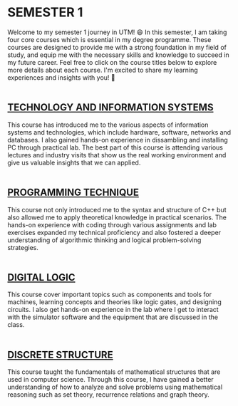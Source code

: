 # SEMESTER 1
Welcome to my semester 1 journey in UTM! :smile: In this semester, I am taking four core courses which is essential in my degree programme. These courses are designed to provide me with a strong foundation in my field of study, and equip me with the necessary skills and knowledge to succeed in my future career. Feel free to click on the course titles below to explore more details about each course. I'm excited to share my learning experiences and insights with you! :stars:
<br/>
<br/>
## [TECHNOLOGY AND INFORMATION SYSTEMS](https://github.com/nawwarahauni/Year1_Sem1/tree/main/Technology%20%26%20Information%20Systems)
This course has introduced me to the various aspects of information systems and technologies, which include hardware, software, networks and databases. I also gained hands-on experience in dissambling and installing PC through practical lab. The best part of this course is attending various lectures and industry visits that show us the real working environment and give us valuable insights that we can applied.
<br/>
<br/>
## [PROGRAMMING TECHNIQUE](https://github.com/nawwarahauni/Year1_Sem1/tree/main/Programming%20Technique%20I)
This course not only introduced me to the syntax and structure of C++ but also allowed me to apply theoretical knowledge in practical scenarios. The hands-on experience with coding through various assignments and lab exercises expanded my technical proficiency and also fostered a deeper understanding of algorithmic thinking and logical problem-solving strategies.
<br/>
<br/>
## [DIGITAL LOGIC](https://github.com/nawwarahauni/Year1_Sem1/tree/main/Digital%20Logic)
This course cover important topics such as components and tools for machines, learning concepts and theories like logic gates, and designing circuits. I also get hands-on experience in the lab where I get to interact with the simulator software and the equipment that are discussed in the class.
<br/>
<br/>
## [DISCRETE STRUCTURE](https://github.com/nawwarahauni/Year1_Sem1/tree/main/Discrete%20Structure)
This course taught the fundamentals of mathematical structures that are used in computer science. Through this course, I have gained a better understanding of how to analyze and solve problems using mathematical reasoning such as set theory, recurrence relations and graph theory. 
